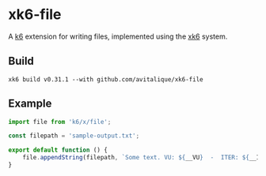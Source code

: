 # xk6-file
A [k6](https://github.com/loadimpact/k6) extension for writing files, implemented using the 
[xk6](https://github.com/k6io/xk6) system.

## Build
`xk6 build v0.31.1 --with github.com/avitalique/xk6-file`

## Example
```javascript
import file from 'k6/x/file';

const filepath = 'sample-output.txt';

export default function () {
    file.appendString(filepath, `Some text. VU: ${__VU}  -  ITER: ${__ITER}\n`);
}
```